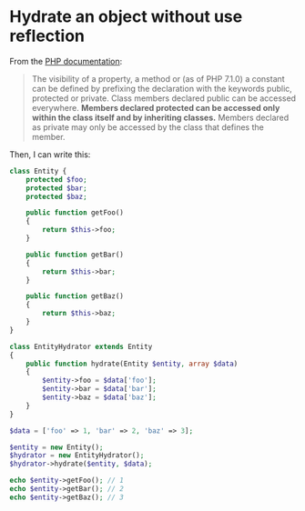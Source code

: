 # Hydrate an object without use reflection

From the [PHP documentation](http://php.net/manual/en/language.oop5.visibility.php):

> The visibility of a property, a method or (as of PHP 7.1.0) a constant can be defined by prefixing
> the declaration with the keywords public, protected or private. Class members declared public can
> be accessed everywhere. **Members declared protected can be accessed only within the class itself
> and by inheriting classes.** Members declared as private may only be accessed by the class that
> defines the member.

Then, I can write this:

```php
class Entity {
    protected $foo;
    protected $bar;
    protected $baz;

    public function getFoo()
    {
        return $this->foo;
    }

    public function getBar()
    {
        return $this->bar;
    }

    public function getBaz()
    {
        return $this->baz;
    }
}

class EntityHydrator extends Entity
{
    public function hydrate(Entity $entity, array $data)
    {
        $entity->foo = $data['foo'];
        $entity->bar = $data['bar'];
        $entity->baz = $data['baz'];
    }
}

$data = ['foo' => 1, 'bar' => 2, 'baz' => 3];

$entity = new Entity();
$hydrator = new EntityHydrator();
$hydrator->hydrate($entity, $data);

echo $entity->getFoo(); // 1
echo $entity->getBar(); // 2
echo $entity->getBaz(); // 3
```